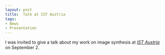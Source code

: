 ```yaml
---
layout: post
title:  Talk at IST Austria
tags:
- News
- Presentation
---
```

I was invited to give a talk about my work on image synthesis at [*IST Austria*](https://talks-calendar.app.ist.ac.at/events/2079) on September 2.

